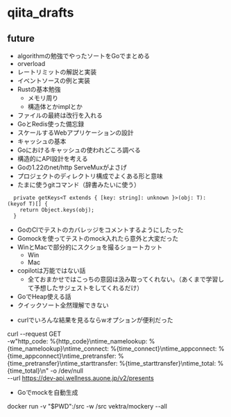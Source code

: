 # qiita_drafts

## future

- algorithmの勉強でやったソートをGoでまとめる
- orverload
- レートリミットの解説と実装
- イベントソースの例と実装
- Rustの基本勉強
  - メモリ周り
  - 構造体とかimplとか
- ファイルの最終は改行を入れる
- GoとRedis使った備忘録
- スケールするWebアプリケーションの設計
- キャッシュの基本
- Goにおけるキャッシュの使われどころ調べる
- 構造的にAPI設計を考える
- Goの1.22のnet/http ServeMuxがよさげ
- プロジェクトのディレクトリ構成でよくある形と意味
- たまに使うgitコマンド（辞書みたいに使う）



```
  private getKeys<T extends { [key: string]: unknown }>(obj: T): (keyof T)[] {
    return Object.keys(obj);
  }
```

- GoのCIでテストのカバレッジをコメントするようにしたった
- Gomockを使ってテストのmock入れたら意外と大変だった
- WinとMacで部分的にスクショを撮るショートカット
  - Win
  - Mac
- copilotは万能ではない話
  - 全ておまかせではこっちの意図は汲み取ってくれない。（あくまで学習して予想したサジェストをしてくれるだけ）
- GoでHeap使える話
- クイックソート全然理解できない

* curlでいろんな結果を見るならwオプションが便利だった

curl --request GET \
 -w"http_code: %{http_code}\ntime_namelookup: %{time_namelookup}\ntime_connect: %{time_connect}\ntime_appconnect: %{time_appconnect}\ntime_pretransfer: %{time_pretransfer}\ntime_starttransfer: %{time_starttransfer}\ntime_total: %{time_total}\n" -o /dev/null \
 --url https://dev-api.wellness.auone.jp/v2/presents

- Goでmockを自動生成

docker run -v "$PWD":/src -w /src vektra/mockery --all
